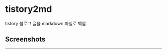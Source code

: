 # tistory2md
tistory 블로그 글을 markdown 파일로 백업

## Screenshots
--------------------------
<div>

</div>
